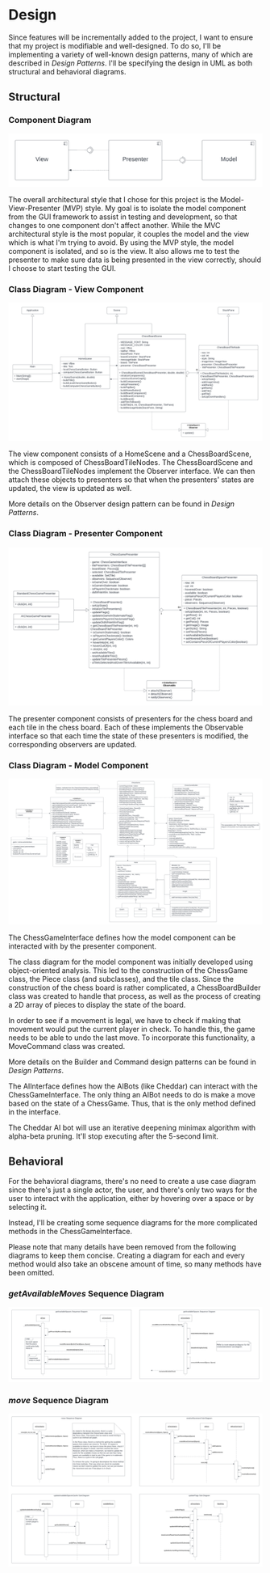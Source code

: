 # Design

Since features will be incrementally added to the project, I want to ensure that my project is modifiable and well-designed.
To do so, I'll be implementing a variety of well-known design patterns, many of which are described in *Design Patterns*.
I'll be specifying the design in UML as both structural and behavioral diagrams.

## Structural

### Component Diagram
![](resources/component_diagram.png)

The overall architectural style that I chose for this project is the Model-View-Presenter (MVP) style.
My goal is to isolate the model component from the GUI framework to assist in testing and development, so that changes to one component don't affect another.
While the MVC architectural style is the most popular, it couples the model and the view which is what I'm trying to avoid.
By using the MVP style, the model component is isolated, and so is the view.
It also allows me to test the presenter to make sure data is being presented in the view correctly, should I choose to start testing the GUI.

### Class Diagram - View Component
![](resources/class_diagram_view_component.png)

The view component consists of a HomeScene and a ChessBoardScene, which is composed of ChessBoardTileNodes.
The ChessBoardScene and the ChessBoardTileNodes implement the Observer interface.
We can then attach these objects to presenters so that when the presenters' states are updated, the view is updated as well.

More details on the Observer design pattern can be found in *Design Patterns*.

### Class Diagram - Presenter Component
![](resources/class_diagram_presenter_component.png)

The presenter component consists of presenters for the chess board and each tile in the chess board.
Each of these implements the Observable interface so that each time the state of these presenters is modified, the corresponding observers are updated.

### Class Diagram - Model Component
![](resources/class_diagram_model_component.png)

The ChessGameInterface defines how the model component can be interacted with by the presenter component.

The class diagram for the model component was initially developed using object-oriented analysis.
This led to the construction of the ChessGame class, the Piece class (and subclasses), and the tile class.
Since the construction of the chess board is rather complicated, a ChessBoardBuilder class was created to handle that process, as well as the process of creating a 2D array of pieces to display the state of the board.

In order to see if a movement is legal, we have to check if making that movement would put the current player in check.
To handle this, the game needs to be able to undo the last move.
To incorporate this functionality, a MoveCommand class was created.

More details on the Builder and Command design patterns can be found in *Design Patterns*.

The AIInterface defines how the AIBots (like Cheddar) can interact with the ChessGameInterface.
The only thing an AIBot needs to do is make a move based on the state of a ChessGame. 
Thus, that is the only method defined in the interface.

The Cheddar AI bot will use an iterative deepening minimax algorithm with alpha-beta pruning. 
It'll stop executing after the 5-second limit.

## Behavioral

For the behavioral diagrams, there's no need to create a use case diagram since there's just a single actor, the user, and there's only two ways for the user to interact with the application, either by hovering over a space or by selecting it.

Instead, I'll be creating some sequence diagrams for the more complicated methods in the ChessGameInterface.

Please note that many details have been removed from the following diagrams to keep them concise.
Creating a diagram for each and every method would also take an obscene amount of time, so many methods have been omitted.

### *getAvailableMoves* Sequence Diagram

![](resources/get_available_moves_sequence_diagram.png)

### *move* Sequence Diagram

![](resources/move_sequence_diagram.png)

